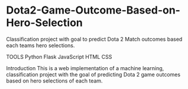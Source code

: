 # Dota2-Game-Outcome-Based-on-Hero-Selection
Classification project with goal to predict Dota 2 Match outcomes based each teams hero selections.

TOOLS
Python
Flask
JavaScript
HTML
CSS

Introduction
This is a web implementation of a machine learning, classification project with the goal of predicting Dota 2 game outcomes based on hero selections of each team. 
